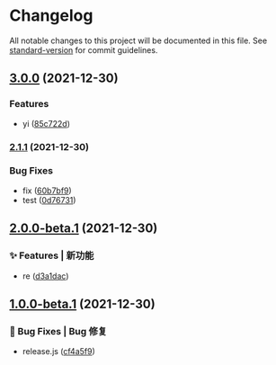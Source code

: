 # Changelog

All notable changes to this project will be documented in this file. See [standard-version](https://github.com/conventional-changelog/standard-version) for commit guidelines.

## [3.0.0](https://github.com/wsypower/vue-template/compare/v2.1.1...v3.0.0) (2021-12-30)


### Features

* yi ([85c722d](https://github.com/wsypower/vue-template/commit/85c722d4254e3c1b3310ec23a6a617fed526203e))

### [2.1.1](https://github.com/wsypower/vue-template/compare/v2.0.0-beta.1...v2.1.1) (2021-12-30)


### Bug Fixes

* fix ([60b7bf9](https://github.com/wsypower/vue-template/commit/60b7bf96014161517640be42404be185ae54fd86))
* test ([0d76731](https://github.com/wsypower/vue-template/commit/0d767316029115c771532a4edf1350185052b890))

## [2.0.0-beta.1](https://github.com/wsypower/vue-template/compare/v1.0.0-beta.1...v2.0.0-beta.1) (2021-12-30)


### ✨ Features | 新功能

* re ([d3a1dac](https://github.com/wsypower/vue-template/commit/d3a1dac81d620678b0a677a0a755e375c8953420))

## [1.0.0-beta.1](https://github.com/wsypower/vue-template/compare/v0.3.1...v1.0.0-beta.1) (2021-12-30)


### 🐛 Bug Fixes | Bug 修复

* release.js ([cf4a5f9](https://github.com/wsypower/vue-template/commit/cf4a5f935b342628ce02261c839add6e71d42e40))
